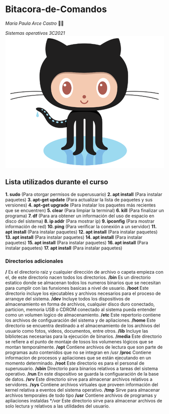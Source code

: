 # Bitacora-de-Comandos

*María Paula Arce Castro* :woman_technologist:

*Sistemas operativos 3C2021*
![Octocat](Octocat.png)

## **Lista utilizados durante el curso** 

**1.  sudo** (Para otorgar permisos de superusuario)
**2.  apt install** (Para instalar paquetes)
**3.  apt-get update** (Para actualizar la lista de paquetes y sus versiones)
**4.  apt-get upgrade** (Para instalar los paquetes más  recientes que se encuentren)
**5.  clear** (Para limpiar la terminal)
**6.  kill** (Para finalizar un programa)
**7.  df** (Para ara obtener un información del uso de espacio en disco del sistema) 
**8.  ip addr** (Para mostrar ip)
**9.  ipconfig** (Para mostrar información de red)
**10.  ping** (Para verificar la conexión a un servidor)
**11.  apt install** (Para instalar paquetes)
**12.  apt install** (Para instalar paquetes)
**13.  apt install** (Para instalar paquetes)
**14.  apt install** (Para instalar paquetes)
**15.  apt install** (Para instalar paquetes)
**16.  apt install** (Para instalar paquetes)
**17.  apt install** (Para instalar paquetes)



### Directorios adicionales
**/** Es el directorio raiz y cualquier dirección de archivo o capeta empieza con
el, de este directorio nacen todos los directorios.
**/bin** Es un directorio estatico donde se almacenan todos los numeros binarios
que se necesitan para cumplir con las funxiones basicas a nivel de usuario.
**/boot** Este directorio incluye los ejecutables y archivos necesarios para el
proceso de arranqye del sistema.
**/dev** Incluye todos los dispositivos de almacenamiento en forma de archivos,
cualquier disco duro conectado, particion, memoria USB o CDROM
conectado al sistema pueda entender como un volumen logico de
almacenamiento.
**/etc** Este repertorio contiene los archivos de configuaración del sistema y de
apliaciones.
**/home** Este directorio se encuentra destinado a el almacenamiento de los
archivos del usuario como fotos, videos, documentos, entre otros.
**/lib** Incluye las bibliotecas necesarias para la ejecución de binarios.
**/media** Este directorio se refiere a el punto de montaje de tosos los
volumenes lógicos que se montan temporalmente.
**/opt** Contiene archivos de lectura que son parte de programas auto
contenidos que no se integran en /usr
**/proc** Contiene informacion de procesos y apliaciones que se están
ejecutando en un momento determinado.
**/root** Este directorio es para el personal de superusuario.
**/sbin** Directorio para binarios relativos a tareas del sistema operativo.
**/run** En este dispositivo se guarda la configuaración de la base de datos.
**/srv** Este directorio sirve para almacenar archivos relativos a servidores.
**/sys** Contiene archivos virtuales que proveen información del kernel relativa a
eventos del sistema operativo.
**/tmp** Sirve para almacenar archivos temporales de todo tipo
**/usr** Contiene archivos de programas y apliaciones instaldas
**/var* Este directorio sirve para almacenar archivos de solo lectura y relativos a
las utilidades del usuario.
